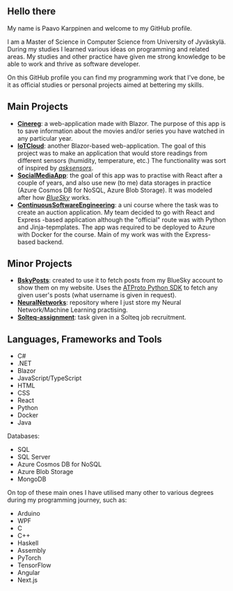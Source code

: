 ## Hello there

My name is Paavo Karppinen and welcome to my GitHub profile. 

I am a Master of Science in Computer Science from University of Jyväskylä. During my studies I learned various ideas on programming and related areas.
My studies and other practice have given me strong knowledge to be able to work and thrive as software developer.

On this GitHub profile you can find my programming work that I've done, be it as official studies or personal projects aimed at bettering my skills.

## Main Projects
- [**Cinereg**](https://github.com/paavkar/Cinereg): a web-application made with Blazor. The purpose of this app is to save information about the movies
  and/or series you have watched in any particular year.
- [**IoTCloud**](https://github.com/paavkar/IoTCloud): another Blazor-based web-application. The goal of this project was to make an application
  that would store readings from different sensors (humidity, temperature, etc.) The functionality was sort of inspired by [*asksensors*](https://asksensors.com/).
- [**SocialMediaApp**](https://github.com/paavkar/SocialMediaApp): the goal of this app was to practise with React after a couple of years, and also use
  new (to me) data storages in practice (Azure Cosmos DB for NoSQL, Azure Blob Storage). It was modeled after how [*BlueSky*](https://bsky.app) works.
- [**ContinuousSoftwareEngineering**](https://github.com/paavkar/TJTS5901ContinuousSoftwareEngineering): a uni course where the task was to create an auction
  application. My team decided to go with React and Express -based application although the "official" route was with Python and Jinja-tepmplates. The app
  was required to be deployed to Azure with Docker for the course. Main of my work was with the Express-based backend.

## Minor Projects
- [**BskyPosts**](https://github.com/paavkar/BskyPosts): created to use it to fetch posts from my BlueSky account to show them on my website. Uses
  the [ATProto Python SDK](https://atproto.blue/en/latest/) to fetch any given user's posts (what username is given in request).
- [**NeuralNetworks**](https://github.com/paavkar/NeuralNetworks): repository where I just store my Neural Network/Machine Learning practising.
- [**Solteq-assignment**](https://github.com/paavkar/Solteq-assignment): task given in a Solteq job recruitment.

## Languages, Frameworks and Tools
- C#
- .NET
- Blazor
- JavaScript/TypeScript
- HTML
- CSS
- React
- Python
- Docker
- Java
  
Databases:
- SQL
- SQL Server
- Azure Cosmos DB for NoSQL
- Azure Blob Storage
- MongoDB

On top of these main ones I have utilised many other to various degrees during my programming journey, such as:
- Arduino
- WPF
- C
- C++
- Haskell
- Assembly
- PyTorch
- TensorFlow
- Angular
- Next.js
